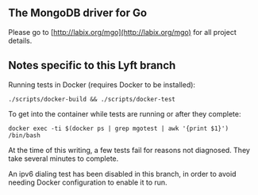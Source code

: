 The MongoDB driver for Go
-------------------------

Please go to [http://labix.org/mgo](http://labix.org/mgo) for all project details.

Notes specific to this Lyft branch
----------------------------------

Running tests in Docker (requires Docker to be installed):

```
./scripts/docker-build && ./scripts/docker-test
```

To get into the container while tests are running or after they complete:

```
docker exec -ti $(docker ps | grep mgotest | awk '{print $1}') /bin/bash
```

At the time of this writing, a few tests fail for reasons not
diagnosed. They take several minutes to complete.

An ipv6 dialing test has been disabled in this branch, in order to
avoid needing Docker configuration to enable it to run.

